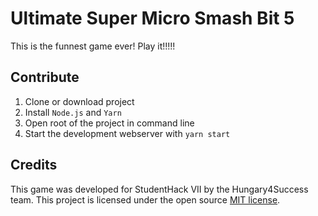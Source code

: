 # Ultimate Super Micro Smash Bit 5
This is the funnest game ever! Play it!!!!!

## Contribute
1. Clone or download project
2. Install `Node.js` and `Yarn`
3. Open root of the project in command line
3. Start the development webserver with `yarn start`

## Credits
This game was developed for StudentHack VII by the Hungary4Success team. This project is licensed under the open source [MIT license](https://opensource.org/licenses/MIT).
